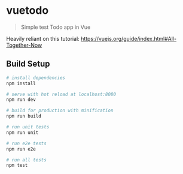# vuetodo

> Simple test Todo app in Vue

Heavily reliant on this tutorial: https://vuejs.org/guide/index.html#All-Together-Now

## Build Setup

``` bash
# install dependencies
npm install

# serve with hot reload at localhost:8080
npm run dev

# build for production with minification
npm run build

# run unit tests
npm run unit

# run e2e tests
npm run e2e

# run all tests
npm test
```
